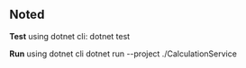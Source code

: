 ## Noted

**Test**
using dotnet cli:
dotnet test

**Run**
using dotnet cli
dotnet run --project ./CalculationService
